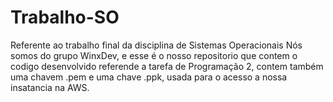 # Trabalho-SO
Referente ao trabalho final da disciplina de Sistemas Operacionais
Nós somos do grupo WinxDev, e esse é o nosso repositorio que contem o codigo desenvolvido referende a tarefa de Programação 2, contem também uma chavem .pem e uma chave .ppk, usada para o acesso a nossa insatancia na AWS.
